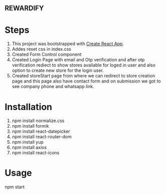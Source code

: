 
## REWARDIFY

# Steps

1. This project was bootstrapped with [Create React App](https://github.com/facebook/create-react-app).
2. Addes reset css in index.css
3. Created Form Control component
4. Created Login Page with email and Otp verification and after otp verification rediect to show stores available for loged in user and also option to create new store for the login user.
5. Created storeStart page from where we can redirect to store creation page and this page also have contact form and on submission we got to see company phone and whatsapp link.

# Installation

1. npm install normalize.css
2. npm install formik
3. npm install react-datepicker
4. npm install react-router-dom
5. npm install yup
6. npm install axios
7. npm install react-icons
 

# Usage

npm start
